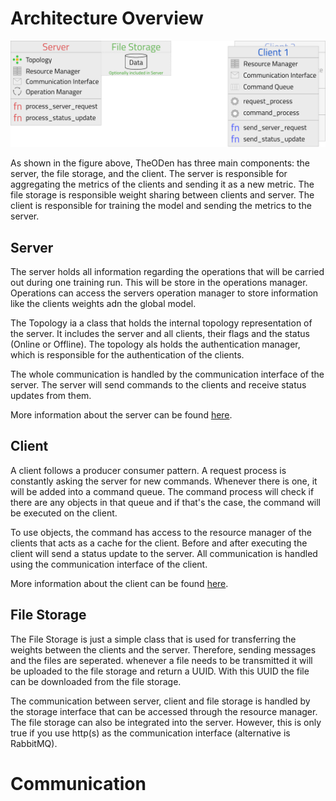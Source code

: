 # Architecture Overview

![Ovewview](imgs/theoden_overview.png "Aggregation")

As shown in the figure above, TheODen has three main components: the server, the file storage, and the client. 
The server is responsible for aggregating the metrics of the clients and sending it as a new metric. The file storage is responsible weight sharing between clients and server. 
The client is responsible for training the model and sending the metrics to the server.

## Server

The server holds all information regarding the operations that will be carried out during one training run. This will be store in the operations manager.
Operations can access the servers operation manager to store information like the clients weights adn the global model.

The Topology ia a class that holds the internal topology representation of the server. It includes the server and all clients, their flags and the status (Online or Offline). The topology als holds the authentication manager, which is responsible for the authentication of the clients.

The whole communication is handled by the communication interface of the server. The server will send commands to the clients and receive status updates from them.

More information about the server can be found [here](./SERVER.md).

## Client

A client follows a producer consumer pattern. A request process is constantly asking the server for new commands. Whenever there is one, it will be added into a command queue. 
The command process will check if there are any objects in that queue and if that's the case, the command will be executed on the client.

To use objects, the command has access to the resource manager of the clients that acts as a cache for the client.
Before and after executing the client will send a status update to the server. All communication is handled using the communication interface of the client.

More information about the client can be found [here](./CLIENT.md).

## File Storage

The File Storage is just a simple class that is used for transferring the weights between the clients and the server.
Therefore, sending messages and the files are seperated. whenever a file needs to be transmitted it will be uploaded to the file storage and return a UUID. With this UUID the file can be downloaded from the file storage.

The communication between server, client and file storage is handled by the storage interface that can be accessed through the resource manager.
The file storage can also be integrated into the server. However, this is only true if you use http(s) as the communication interface (alternative is RabbitMQ).

# Communication
